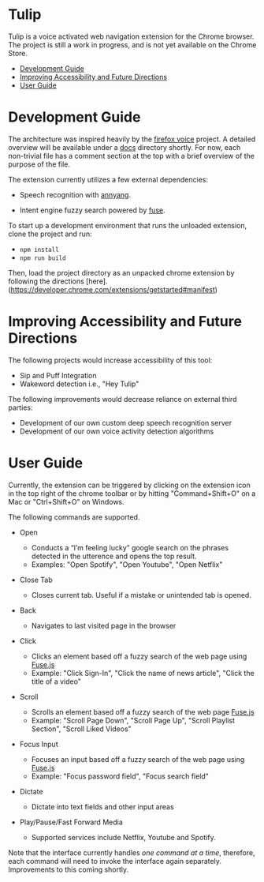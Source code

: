 # Tulip

Tulip is a voice activated web navigation extension for the Chrome browser. The project is still a work in progress, and is not yet available on the Chrome Store.

- <a href="#Developing">Development Guide</a>
- <a href="#Future">Improving Accessibility and Future Directions</a>
- <a href="#UserGuide">User Guide</a>

<a name="Developing"></a>
# Development Guide

The architecture was inspired heavily by the [firefox voice](https://github.com/mozilla/firefox-voice) project.
A detailed overview will be available under a [docs]() directory shortly. For now, each non-trivial file has a comment section 
at the top with a brief overview of the purpose of the file.

The extension currently utilizes a few external dependencies:

- Speech recognition with [annyang](https://github.com/TalAter/annyang).

- Intent engine fuzzy search powered by [fuse](https://fusejs.io/).

To start up a development environment that runs the unloaded extension, clone the project and run:

* ``` npm install ``` 
* ``` npm run build ```

Then, load the project directory as an unpacked chrome extension by following the directions [here].(https://developer.chrome.com/extensions/getstarted#manifest)

<a name="Future"></a>
# Improving Accessibility and Future Directions 

The following projects would increase accessibility of this tool:

- Sip and Puff Integration
- Wakeword detection i.e., "Hey Tulip"

The following improvements would decrease reliance on external third parties:

- Development of our own custom deep speech recognition server
- Development of our own voice activity detection algorithms

<a name="UserGuide"></a>
# User Guide

Currently, the extension can be triggered by clicking on the extension icon in the top right of the chrome toolbar
or by hitting "Command+Shift+O" on a Mac or "Ctrl+Shift+O" on Windows.

The following commands are supported.

- Open
    - Conducts a “I’m feeling lucky” google search on the phrases detected in the utterence and opens the
      top result.
    - Examples: "Open Spotify", "Open Youtube", "Open Netflix"
- Close Tab
    - Closes current tab. Useful if a mistake or unintended tab is opened.
- Back
    - Navigates to last visited page in the browser
- Click
    - Clicks an element based off a fuzzy search of the web page using [Fuse.js](https://fusejs.io/)
    - Example: "Click Sign-In", "Click the name of news article", "Click the title of a video"
- Scroll
    - Scrolls an element based off a fuzzy search of the web page [Fuse.js](https://fusejs.io/)
    - Example: "Scroll Page Down", "Scroll Page Up", "Scroll Playlist Section", "Scroll Liked Videos"
- Focus Input 
    - Focuses an input based off a fuzzy search of the web page using [Fuse.js](https://fusejs.io/)
    - Example: "Focus password field", "Focus search field"
- Dictate
    - Dictate into text fields and other input areas

- Play/Pause/Fast Forward Media
    - Supported services include Netflix, Youtube and Spotify.

Note that the interface currently handles *one command at a time*, therefore, each command will need to invoke the interface
again separately. Improvements to this coming shortly.
